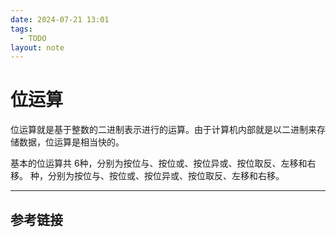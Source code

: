 ```yaml
---
date: 2024-07-21 13:01
tags:
  - TODO
layout: note
---
```


# 位运算

位运算就是基于整数的二进制表示进行的运算。由于计算机内部就是以二进制来存储数据，位运算是相当快的。

基本的位运算共 6种，分别为按位与、按位或、按位异或、按位取反、左移和右移。 种，分别为按位与、按位或、按位异或、按位取反、左移和右移。

---


## 参考链接